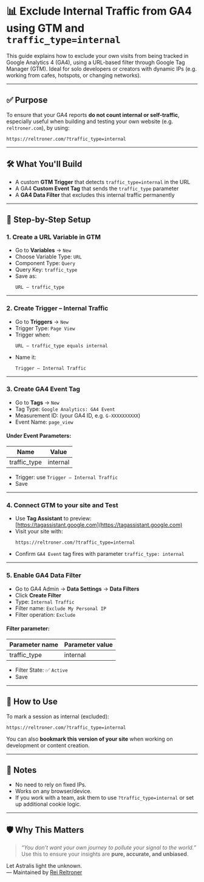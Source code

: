 # 📊 Exclude Internal Traffic from GA4 using GTM and `traffic_type=internal`

This guide explains how to exclude your own visits from being tracked in Google Analytics 4 (GA4), using a URL-based filter through Google Tag Manager (GTM). Ideal for solo developers or creators with dynamic IPs (e.g. working from cafes, hotspots, or changing networks).

---

## ✅ Purpose

To ensure that your GA4 reports **do not count internal or self-traffic**, especially useful when building and testing your own website (e.g. `reltroner.com`), by using:

```
https://reltroner.com/?traffic_type=internal
```

---

## 🛠️ What You'll Build

- A custom **GTM Trigger** that detects `traffic_type=internal` in the URL
- A GA4 **Custom Event Tag** that sends the `traffic_type` parameter
- A **GA4 Data Filter** that excludes this internal traffic permanently

---

## 🔧 Step-by-Step Setup

### 1. Create a URL Variable in GTM

- Go to **Variables** → `New`
- Choose Variable Type: `URL`
- Component Type: `Query`
- Query Key: `traffic_type`
- Save as:  
  ```
  URL – traffic_type
  ```

---

### 2. Create Trigger – Internal Traffic

- Go to **Triggers** → `New`
- Trigger Type: `Page View`
- Trigger when:  
  ```
  URL – traffic_type equals internal
  ```
- Name it:  
  ```
  Trigger – Internal Traffic
  ```

---

### 3. Create GA4 Event Tag

- Go to **Tags** → `New`
- Tag Type: `Google Analytics: GA4 Event`
- Measurement ID: (your GA4 ID, e.g. `G-XXXXXXXXXX`)
- Event Name: `page_view`

#### Under Event Parameters:
| Name         | Value    |
|--------------|----------|
| traffic_type | internal |

- Trigger: use `Trigger – Internal Traffic`
- Save

---

### 4. Connect GTM to your site and Test

- Use **Tag Assistant** to preview:  
  [https://tagassistant.google.com](https://tagassistant.google.com)
- Visit your site with:  
  ```
  https://reltroner.com/?traffic_type=internal
  ```
- Confirm `GA4 Event` tag fires with parameter `traffic_type: internal`

---

### 5. Enable GA4 Data Filter

- Go to GA4 Admin → **Data Settings** → **Data Filters**
- Click **Create Filter**
- Type: `Internal Traffic`
- Filter name: `Exclude My Personal IP`
- Filter operation: `Exclude`

#### Filter parameter:
| Parameter name | Parameter value |
|----------------|------------------|
| traffic_type   | internal         |

- Filter State: ✅ `Active`
- Save

---

## 🧪 How to Use

To mark a session as internal (excluded):

```
https://reltroner.com/?traffic_type=internal
```

You can also **bookmark this version of your site** when working on development or content creation.

---

## 💬 Notes

- No need to rely on fixed IPs.
- Works on any browser/device.
- If you work with a team, ask them to use `?traffic_type=internal` or set up additional cookie logic.

---

## 🛡️ Why This Matters

> _“You don’t want your own journey to pollute your signal to the world.”_  
> Use this to ensure your insights are **pure, accurate, and unbiased**.

Let Astralis light the unknown.  
— Maintained by [Rei Reltroner](https://reltroner.com)
